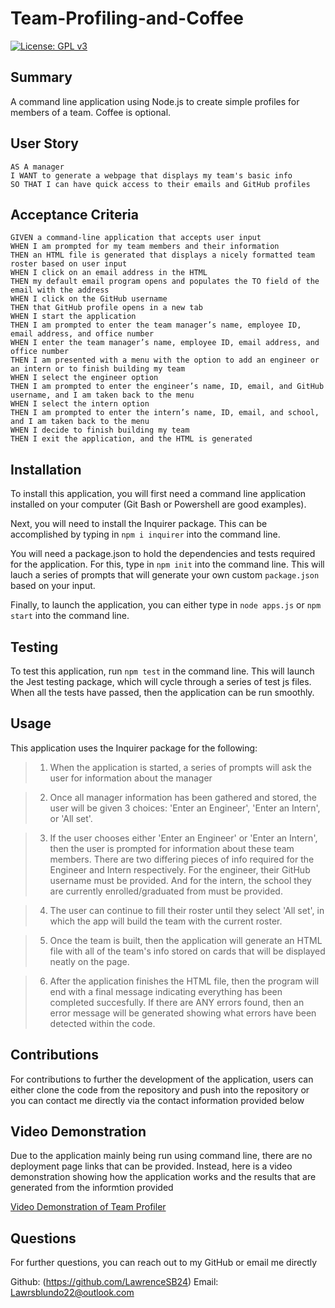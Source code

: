 # Team-Profiling-and-Coffee
[![License: GPL v3](https://img.shields.io/badge/License-GPLv3-blue.svg)](https://www.gnu.org/licenses/gpl-3.0)


## Summary
A command line application using Node.js to create simple profiles for members of a team. Coffee is optional.

## User Story
```
AS A manager
I WANT to generate a webpage that displays my team's basic info
SO THAT I can have quick access to their emails and GitHub profiles
```

## Acceptance Criteria
```
GIVEN a command-line application that accepts user input
WHEN I am prompted for my team members and their information
THEN an HTML file is generated that displays a nicely formatted team roster based on user input
WHEN I click on an email address in the HTML
THEN my default email program opens and populates the TO field of the email with the address
WHEN I click on the GitHub username
THEN that GitHub profile opens in a new tab
WHEN I start the application
THEN I am prompted to enter the team manager’s name, employee ID, email address, and office number
WHEN I enter the team manager’s name, employee ID, email address, and office number
THEN I am presented with a menu with the option to add an engineer or an intern or to finish building my team
WHEN I select the engineer option
THEN I am prompted to enter the engineer’s name, ID, email, and GitHub username, and I am taken back to the menu
WHEN I select the intern option
THEN I am prompted to enter the intern’s name, ID, email, and school, and I am taken back to the menu
WHEN I decide to finish building my team
THEN I exit the application, and the HTML is generated
```

## Installation

To install this application, you will first need a command line application installed on your computer (Git Bash or Powershell are good examples). 

Next, you will need to install the Inquirer package. This can be accomplished by typing in `npm i inquirer` into the command line. 

You will need a package.json to hold the dependencies and tests required for the application. For this, type in `npm init` into the command line. This will lauch a series of prompts that will generate your own custom `package.json` based on your input. 

Finally, to launch the application, you can either type in `node apps.js` or `npm start` into the command line.


## Testing
To test this application, run `npm test` in the command line. This will launch the Jest testing package, which will cycle through a series of test js files. When all the tests have passed, then the application can be run smoothly.

## Usage
This application uses the Inquirer package for the following:

>1) When the application is started, a series of prompts will ask the user for information about the manager

>2) Once all manager information has been gathered and stored, the user will be given 3 choices: 'Enter an Engineer', 'Enter an Intern', or 'All set'.

>3) If the user chooses either 'Enter an Engineer' or 'Enter an Intern', then the user is prompted for information about these team members. There are two differing pieces of info required for the Engineer and Intern respectively. For the engineer, their GitHub username must be provided. And for the intern, the school they are currently enrolled/graduated from must be provided.

>4) The user can continue to fill their roster until they select 'All set', in which the app will build the team with the current roster.

>5) Once the team is built, then the application will generate an HTML file with all of the team's info stored on cards that will be displayed neatly on the page.

>6) After the application finishes the HTML file, then the program will end with a final message indicating everything has been completed succesfully. If there are ANY errors found, then an error message will be generated showing what errors have been detected within the code.

## Contributions
For contributions to further the development of the application, users can either clone the code from the repository and push into the repository or you can contact me directly via the contact information provided below

## Video Demonstration
Due to the application mainly being run using command line, there are no deployment page links that can be provided. Instead, here is a video demonstration showing how the application works and the results that are generated from the informtion provided

[Video Demonstration of Team Profiler](https://drive.google.com/file/d/1xnJ-bXBiAbsl229yy9Tu-AJR4wmjLY9z/view)

## Questions
For further questions, you can reach out to my GitHub or email me directly

Github: (https://github.com/LawrenceSB24)
Email: [Lawrsblundo22@outlook.com](lawrsblundo22@outlook.com)
